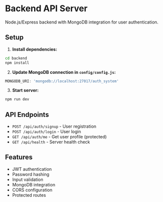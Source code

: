 # Backend API Server

Node.js/Express backend with MongoDB integration for user authentication.

## Setup

1. **Install dependencies:**
```bash
cd backend
npm install
```

2. **Update MongoDB connection in `config/config.js`:**
```javascript
MONGODB_URI: 'mongodb://localhost:27017/auth_system'
```

3. **Start server:**
```bash
npm run dev
```

## API Endpoints

- `POST /api/auth/signup` - User registration
- `POST /api/auth/login` - User login  
- `GET /api/auth/me` - Get user profile (protected)
- `GET /api/health` - Server health check

## Features

- JWT authentication
- Password hashing
- Input validation
- MongoDB integration
- CORS configuration
- Protected routes 